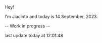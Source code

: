 Hey!

I'm Jiacinto and today is 14 September, 2023.

-- Work in progress --

last update today at 12:01:48 